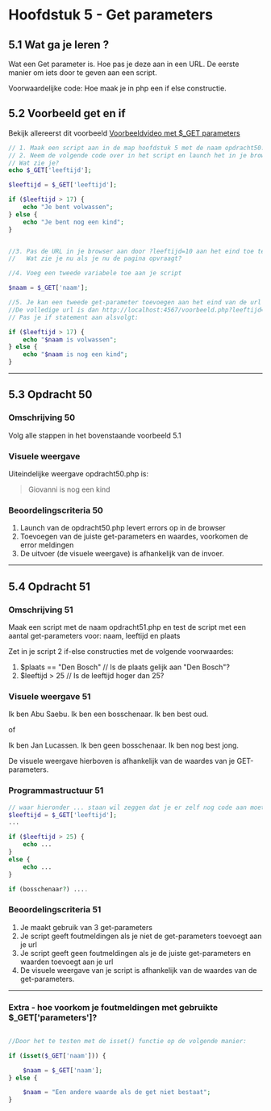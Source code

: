 # Hoofdstuk 5 - Get parameters

## 5.1 Wat ga je leren ?

Wat een Get parameter is. Hoe pas je deze aan in een URL. De eerste manier om iets door te geven aan een script.

Voorwaardelijke code: Hoe maak je in php een if else constructie.

## 5.2 Voorbeeld get en if

Bekijk allereerst dit voorbeeld
[Voorbeeldvideo met $_GET parameters](https://mix.office.com/watch/16sdvrg08ufjb)

~~~php
// 1. Maak een script aan in de map hoofdstuk 5 met de naam opdracht50.php
// 2. Neem de volgende code over in het script en launch het in je browser
// Wat zie je?
echo $_GET['leeftijd'];

$leeftijd = $_GET['leeftijd'];

if ($leeftijd > 17) {
    echo "Je bent volwassen";
} else {
    echo "Je bent nog een kind";
}


//3. Pas de URL in je browser aan door ?leeftijd=10 aan het eind toe te voegen
//   Wat zie je nu als je nu de pagina opvraagt?

//4. Voeg een tweede variabele toe aan je script

$naam = $_GET['naam'];

//5. Je kan een tweede get-parameter toevoegen aan het eind van de url door bijv &naam=Abu Saebu toe te voegen
//De volledige url is dan http://localhost:4567/voorbeeld.php?leeftijd=52&naam=Abu Saebu
// Pas je if statement aan alsvolgt:

if ($leeftijd > 17) {
    echo "$naam is volwassen";
} else {
    echo "$naam is nog een kind";
}

~~~

---
## 5.3 Opdracht 50

### Omschrijving 50
Volg alle stappen in het bovenstaande voorbeeld 5.1

### Visuele weergave
Uiteindelijke weergave opdracht50.php is:

> Giovanni is nog een kind

### Beoordelingscriteria 50
1. Launch van de opdracht50.php levert errors op in de browser
2. Toevoegen van de juiste get-parameters en waardes, voorkomen de error meldingen
3. De uitvoer (de visuele weergave) is afhankelijk van de invoer.

---

## 5.4 Opdracht 51

### Omschrijving 51
Maak een script met de naam opdracht51.php en test de script met een aantal get-parameters voor: naam, leeftijd en plaats

Zet in je script 2 if-else constructies met de volgende voorwaardes:
1. $plaats == "Den Bosch" // Is de plaats gelijk aan "Den Bosch"?
2. $leeftijd > 25         // Is de leeftijd hoger dan 25?

### Visuele weergave 51

Ik ben Abu Saebu. 
Ik ben een bosschenaar.
Ik ben best oud.

of

Ik ben Jan Lucassen.
Ik ben geen bosschenaar.
Ik ben nog best jong.

De visuele weergave hierboven is afhankelijk van de waardes van je GET-parameters.

### Programmastructuur 51

~~~php
// waar hieronder ... staan wil zeggen dat je er zelf nog code aan moet toevoegen
$leeftijd = $_GET['leeftijd'];
...

if ($leeftijd > 25) {
    echo ...
}
else {
    echo ...
}

if (bosschenaar?) ....

~~~

### Beoordelingscriteria 51
1. Je maakt gebruik van 3 get-parameters
2. Je script geeft foutmeldingen als je niet de get-parameters toevoegt aan je url
3. Je script geeft geen foutmeldingen als je de juiste get-parameters en waarden toevoegt aan je url
4. De visuele weergave van je script is afhankelijk van de waardes van de get-parameters.
---

### Extra - hoe voorkom je foutmeldingen met gebruikte $_GET['parameters']?

~~~php

//Door het te testen met de isset() functie op de volgende manier:

if (isset($_GET['naam'])) {

    $naam = $_GET['naam'];
} else {

    $naam = "Een andere waarde als de get niet bestaat";
}

~~~
